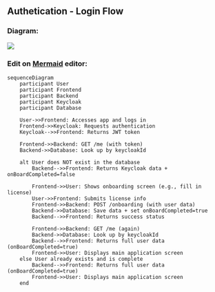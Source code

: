 ## Authetication - Login Flow

### **Diagram:**

[![](https://mermaid.ink/img/pako:eNrNVNtu00AQ_ZXRPjXCDU2CE2clKtEWENeipggJ-WVjT5xV7F2zl7ah6r8zvqUFp9BH_GR7z9kz5-zs3LJEp8g4s_jDo0rwTIrMiCJWQE8pjJOJLIVy8NWi6f99Y7RyqNL-yolINnsXPuA2ybXY9FfOhBNLYTFWzVoleXh83GlweJUkaC1aEGUJQqWQ68yCbOEdjiidBoeLypd1RPFujYq0hJO6ZXSww99ULtB5oyy8_3YJTpOJuC_QuuPw9vUlPC8QDq6lWzfwQYNuIQTufHH4qPUGfAnLLWxa7Xdpt73Im5Qh1WTx8_kl4I20jvwBlQ7pLh1on05hb_Wdt5oHz0CrEy1MeqqLMkeH6cuVyO-j_sNeVQaHxVpfWyIuK6JUGdjEICo4wGE2DGAl87wqLpcJKouD-516B7fwy0LSIbRQYq30XuFdrl_OFxTsA-0mYF_nQ44G_RgeBr0QV9g5t-j67p3xT03S-rrtwDrhvH0ksX5DiExI9Y8yH-mHJ5W18hT_Lg842Gtx8JfjPZO2zMXWQkGFVlcqby9He84NFalLmrYUuUGRbpuutPX9kxaSVu8_q7qaPCxgmZEp49WeASvQEIc-2W0FihndqgJjxuk1FWYTs1jdEYdm0Xeti45mtM_WjNfXJWC-pLq7KbmDkByaU-2VYzyqd2D8lt0wPhlNh2EYHU3no-lsPh5HLwK2ZXw2Ho7CyegonIfhfDoZR3cB-1lrHg2jcDaLZqPJeDydjKLJNGCYSqfNp2ZQ1_P67hfOSeNa?type=png)](https://mermaid.live/edit#pako:eNrNVNtu00AQ_ZXRPjXCDU2CE2clKtEWENeipggJ-WVjT5xV7F2zl7ah6r8zvqUFp9BH_GR7z9kz5-zs3LJEp8g4s_jDo0rwTIrMiCJWQE8pjJOJLIVy8NWi6f99Y7RyqNL-yolINnsXPuA2ybXY9FfOhBNLYTFWzVoleXh83GlweJUkaC1aEGUJQqWQ68yCbOEdjiidBoeLypd1RPFujYq0hJO6ZXSww99ULtB5oyy8_3YJTpOJuC_QuuPw9vUlPC8QDq6lWzfwQYNuIQTufHH4qPUGfAnLLWxa7Xdpt73Im5Qh1WTx8_kl4I20jvwBlQ7pLh1on05hb_Wdt5oHz0CrEy1MeqqLMkeH6cuVyO-j_sNeVQaHxVpfWyIuK6JUGdjEICo4wGE2DGAl87wqLpcJKouD-516B7fwy0LSIbRQYq30XuFdrl_OFxTsA-0mYF_nQ44G_RgeBr0QV9g5t-j67p3xT03S-rrtwDrhvH0ksX5DiExI9Y8yH-mHJ5W18hT_Lg842Gtx8JfjPZO2zMXWQkGFVlcqby9He84NFalLmrYUuUGRbpuutPX9kxaSVu8_q7qaPCxgmZEp49WeASvQEIc-2W0FihndqgJjxuk1FWYTs1jdEYdm0Xeti45mtM_WjNfXJWC-pLq7KbmDkByaU-2VYzyqd2D8lt0wPhlNh2EYHU3no-lsPh5HLwK2ZXw2Ho7CyegonIfhfDoZR3cB-1lrHg2jcDaLZqPJeDydjKLJNGCYSqfNp2ZQ1_P67hfOSeNa)


### Edit on [Mermaid](https://mermaid.live/edit)  editor:
```
sequenceDiagram
    participant User
    participant Frontend
    participant Backend
    participant Keycloak
    participant Database

    User->>Frontend: Accesses app and logs in
    Frontend->>Keycloak: Requests authentication
    Keycloak-->>Frontend: Returns JWT token

    Frontend->>Backend: GET /me (with token)
    Backend->>Database: Look up by keycloakId

    alt User does NOT exist in the database
        Backend-->>Frontend: Returns Keycloak data + onBoardCompleted=false

        Frontend->>User: Shows onboarding screen (e.g., fill in license)
        User->>Frontend: Submits license info
        Frontend->>Backend: POST /onboarding (with user data)
        Backend->>Database: Save data + set onBoardCompleted=true
        Backend-->>Frontend: Returns success status

        Frontend->>Backend: GET /me (again)
        Backend->>Database: Look up by keycloakId
        Backend-->>Frontend: Returns full user data (onBoardCompleted=true)
        Frontend->>User: Displays main application screen
    else User already exists and is complete
        Backend-->>Frontend: Returns full user data (onBoardCompleted=true)
        Frontend->>User: Displays main application screen
    end

```